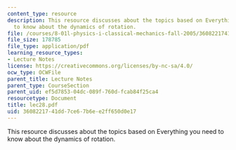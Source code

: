 ```yaml
---
content_type: resource
description: This resource discusses about the topics based on Everything you need
  to know about the dynamics of rotation.
file: /courses/8-01l-physics-i-classical-mechanics-fall-2005/3608221741dd7ce67b6ee2ff650d0e17_lec28.pdf
file_size: 178785
file_type: application/pdf
learning_resource_types:
- Lecture Notes
license: https://creativecommons.org/licenses/by-nc-sa/4.0/
ocw_type: OCWFile
parent_title: Lecture Notes
parent_type: CourseSection
parent_uid: ef5d7853-04dc-089f-760d-fcab84f25ca4
resourcetype: Document
title: lec28.pdf
uid: 36082217-41dd-7ce6-7b6e-e2ff650d0e17
---
```

This resource discusses about the topics based on Everything you need to know about the dynamics of rotation.